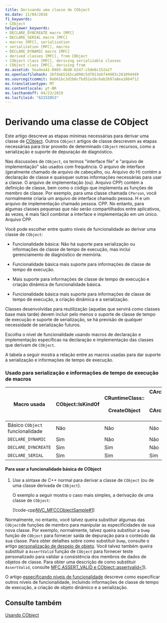 ```yaml
---
title: Derivando uma classe de CObject
ms.date: 11/04/2016
f1_keywords:
- CObject
helpviewer_keywords:
- DECLARE_DYNCREATE macro [MFC]
- DECLARE_SERIAL macro [MFC]
- macros [MFC], serialization
- serialization [MFC], macros
- DECLARE_DYNAMIC macro [MFC]
- derived classes [MFC], from CObject
- CObject class [MFC], deriving serializable classes
- CObject class [MFC], deriving from
ms.assetid: 5ea4ea41-08b5-4bd8-b247-c5de8c152a27
ms.openlocfilehash: 26fdab5165ca098c5d7813ebf44983c261094449
ms.sourcegitcommit: 0ab61bc3d2b6cfbd52a16c6ab2b97a8ea1864f12
ms.translationtype: MT
ms.contentlocale: pt-BR
ms.lasthandoff: 04/23/2019
ms.locfileid: "62152053"
---
```

# <a name="deriving-a-class-from-cobject"></a>Derivando uma classe de CObject

Este artigo descreve as etapas mínimas necessárias para derivar uma classe de [CObject](../mfc/reference/cobject-class.md). Outros `CObject` artigos de classe descrevem as etapas necessárias para tirar proveito de determinado `CObject` recursos, como a serialização e suporte de depuração de diagnóstico.

Nas discussões de `CObject`, os termos "interface file" e "arquivo de implementação" são usados com frequência. O arquivo de interface (geralmente chamado de arquivo de cabeçalho, ou. Arquivo do H) contém a declaração de classe e quaisquer outras informações necessárias para usar a classe. O arquivo de implementação (ou). Arquivo CPP) contém a definição de classe, bem como o código que implementa as funções de membro de classe. Por exemplo, para uma classe chamada `CPerson`, você normalmente criaria um arquivo de interface chamado pessoa. H e um arquivo de implementação chamado pessoa. CPP. No entanto, para algumas classes pequenas que não serão compartilhados entre aplicativos, às vezes, é mais fácil combinar a interface e implementação em um único. Arquivo CPP.

Você pode escolher entre quatro níveis de funcionalidade ao derivar uma classe de `CObject`:

- Funcionalidade básica: Não há suporte para serialização ou informações de classe de tempo de execução, mas inclui gerenciamento de diagnóstico de memória.

- Funcionalidade básica mais suporte para informações de classe de tempo de execução.

- Mais suporte para informações de classe de tempo de execução e criação dinâmica de funcionalidade básica.

- Funcionalidade básica mais suporte para informações de classe de tempo de execução, a criação dinâmica e a serialização.

Classes desenvolvidas para reutilização (aquelas que servirá como classes base mais tarde) devem incluir pelo menos o suporte de classe de tempo de execução e suporte de serialização, se há previsão de qualquer necessidade de serialização futuros.

Escolha o nível de funcionalidade usando macros de declaração e implementação específicas na declaração e implementação das classes que derivam de `CObject`.

A tabela a seguir mostra a relação entre as macros usadas para dar suporte à serialização e informações de tempo de execução.

### <a name="macros-used-for-serialization-and-run-time-information"></a>Usado para serialização e informações de tempo de execução de macros

|Macro usada|CObject::IsKindOf|CRuntimeClass::<br /><br /> CreateObject|CArchive::operator >><br /><br /> CArchive::operator <<|
|----------------|-----------------------|--------------------------------------|-------------------------------------------------------|
|Básico `CObject` funcionalidade|Não|Não|Não|
|`DECLARE_DYNAMIC`|Sim|Não|Não|
|`DECLARE_DYNCREATE`|Sim|Sim|Não|
|`DECLARE_SERIAL`|Sim|Sim|Sim|

#### <a name="to-use-basic-cobject-functionality"></a>Para usar a funcionalidade básica de CObject

1. Use a sintaxe de C++ normal para derivar a classe de `CObject` (ou de uma classe derivada de `CObject`).

   O exemplo a seguir mostra o caso mais simples, a derivação de uma classe de `CObject`:

   [!code-cpp[NVC_MFCCObjectSample#1](../mfc/codesnippet/cpp/deriving-a-class-from-cobject_1.h)]

Normalmente, no entanto, você talvez queira substituir algumas das `CObject`de funções de membro para manipular as especificidades de sua nova classe. Por exemplo, normalmente, talvez queira substituir a `Dump` função de `CObject` para fornecer saída de depuração para o conteúdo da sua classe. Para obter detalhes sobre como substituir `Dump`, consulte o artigo [personalização de despejo de objeto](/previous-versions/visualstudio/visual-studio-2010/sc15kz85(v=vs.100)). Você talvez também queira substituir a `AssertValid` função de `CObject` para fornecer teste personalizado para validar a consistência dos membros de dados de objetos de classe. Para obter uma descrição de como substituir `AssertValid`, consulte [MFC ASSERT_VALID e CObject::assertvalid&lt;1}](reference/diagnostic-services.md#assert_valid).

O artigo [especificando níveis de funcionalidade](../mfc/specifying-levels-of-functionality.md) descreve como especificar outros níveis de funcionalidade, incluindo informações de classe de tempo de execução, a criação de objeto dinâmico e a serialização.

## <a name="see-also"></a>Consulte também

[Usando CObject](../mfc/using-cobject.md)
